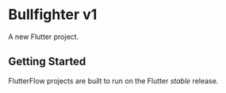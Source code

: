 # Bullfighter v1

A new Flutter project.

## Getting Started

FlutterFlow projects are built to run on the Flutter _stable_ release.

